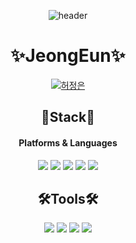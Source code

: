 <div align=center>
  
![header](https://capsule-render.vercel.app/api?type=waving&color=FFDFDF&height=200&section=header&text=Hello&fontSize=90)
  
# ✨JeongEun✨
  
[![허정은](https://img.shields.io/badge/허정은-FFF5A2.svg?style=for-the-badge&logo=GitHub&logoColor=white)](https://velog.io/@wjddms0501)

<!-- -[[Notion: YouTube Clone Project]](https://www.notion.so/5-04cc05359fd4423fbf6555ca7f71aa6d) -->

<p>

## 🌈Stack🌈

#### Platforms & Languages

<img src="https://img.shields.io/badge/React-61DAFB?style=flat&logo=React&logoColor=white"/> <img src="https://img.shields.io/badge/Redux-764ABC?style=flat&logo=Redux&logoColor=white"/> <img src="https://img.shields.io/badge/JavaScript-F7DF1E?style=flat&logo=JavaScript&logoColor=white"/> <img src="https://img.shields.io/badge/StyledComponent-DB7093?style=flat&logo=styled-components&logoColor=white"/> <img src="https://img.shields.io/badge/Axios-5A29E4?style=flat&logo=Axios&logoColor=white"/>

## 🛠Tools🛠

<img src="https://img.shields.io/badge/VisualStudioCode-007ACC?style=flat&logo=VisualStudioCode&logoColor=white"/> <img src="https://img.shields.io/badge/GitHub-181717?style=flat&logo=GitHub&logoColor=white"/> <img src="https://img.shields.io/badge/Notion-000000?style=flat&logo=Notion&logoColor=white"/> <img src="https://img.shields.io/badge/Figma-F24E1E?style=flat&logo=Figma&logoColor=white"/>

  </div>
